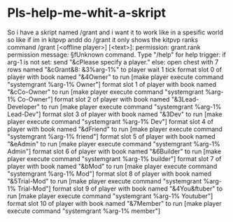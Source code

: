 # Pls-help-me-whit-a-skript
So i have a skript named /grant and i want it to work like in a spesific world so like if im in kitpvp andd do /grant it only shows the kitpvp ranks command /grant [&lt;offline player>] [&lt;text>]:     permission: grant.rank     permission message: §fUnknown command. Type "/help" for help     trigger:         if arg-1 is not set:             send "&amp;cPlease specify a player."         else:             open chest with 7 rows named "&amp;cGrant&amp;8: &amp;3%arg-1%" to player             wait 1 tick             format slot 0 of player with book named "&amp;4Owner" to run [make player execute command "systemgrant %arg-1% Owner"]              format slot 1 of player with book named "&amp;cCo-Owner" to run [make player execute command "systemgrant %arg-1% Co-Owner"]                format slot 2 of player with book named "&amp;3Lead-Developer" to run [make player execute command "systemgrant %arg-1% Lead-Dev"]              format slot 3 of player with book named "&amp;3Dev" to run [make player execute command "systemgrant %arg-1% Dev"]               format slot 4 of player with book named "&amp;dFriend" to run [make player execute command "systemgrant %arg-1% friend"]               format slot 5 of player with book named "&amp;eAdmin" to run [make player execute command "systemgrant %arg-1% Admin"]              format slot 6 of player with book named "&amp;6Builder" to run [make player execute command "systemgrant %arg-1% builder"]              format slot 7 of player with book named "&amp;bMod" to run [make player execute command "systemgrant %arg-1% Mod"]              format slot 8 of player with book named "&amp;5Trial-Mod" to run [make player execute command "systemgrant %arg-1% Trial-Mod"]               format slot 9 of player with book named "&amp;4You&amp;ftuber" to run [make player execute command "systemgrant %arg-1% Youtuber"]              format slot 10 of player with book named "&amp;7Member" to run [make player execute command "systemgrant %arg-1% member"]
